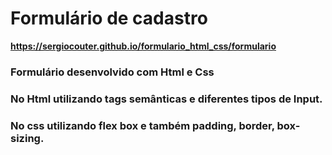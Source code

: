 # Formulário de cadastro
**https://sergiocouter.github.io/formulario_html_css/formulario**

### Formulário desenvolvido com Html e Css
### No Html utilizando tags semânticas e diferentes tipos de Input.
### No css utilizando flex box e também padding, border, box-sizing.
